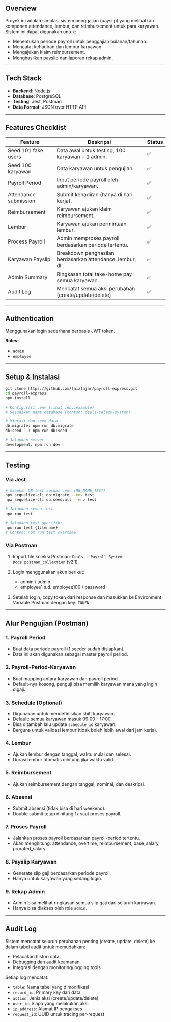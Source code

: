 ## Overview

Proyek ini adalah simulasi sistem penggajian (payslip) yang melibatkan komponen attendance, lembur, dan reimbursement untuk para karyawan. Sistem ini dapat digunakan untuk:

* Menentukan periode payroll untuk penggajian bulanan/tahunan.
* Mencatat kehadiran dan lembur karyawan.
* Mengajukan klaim reimbursement.
* Menghasilkan payslip dan laporan rekap admin.

---

## Tech Stack

* **Backend**: Node.js
* **Database**: PostgreSQL
* **Testing**: Jest, Postman
* **Data Format**: JSON over HTTP API

---

## Features Checklist

| Feature               | Deskripsi                                                  | Status |
| --------------------- | ---------------------------------------------------------- | ------ |
| Seed 101 fake users   | Data awal untuk testing, 100 karyawan + 1 admin.           | ✅      |
| Seed 100 karyawan     | Data karyawan untuk pengujian.                             | ✅      |
| Payroll Period        | Input periode payroll oleh admin/karyawan.                 | ✅      |
| Attendance submission | Submit kehadiran (hanya di hari kerja).                    | ✅      |
| Reimbursement         | Karyawan ajukan klaim reimbursement.                       | ✅      |
| Lembur                | Karyawan ajukan permintaan lembur.                         | ✅      |
| Process Payroll       | Admin memproses payroll berdasarkan periode tertentu.      | ✅      |
| Karyawan Payslip      | Breakdown penghasilan berdasarkan attendance, lembur, dll. | ✅      |
| Admin Summary         | Ringkasan total take-home pay semua karyawan.              | ✅      |
| Audit Log             | Mencatat semua aksi perubahan (create/update/delete)       | ✅      |

---

## Authentication

Menggunakan login sederhana berbasis JWT token.

**Roles:**

* `admin`
* `employee`

---

## Setup & Instalasi

```bash
git clone https://github.com/faizfajar/payroll-express.git
cd payroll-express
npm install

# Konfigurasi .env (lihat .env.example)
# Sesuaikan nama database (contoh: deals-salary-system)

# Migrasi dan seed data
db:migrate: npm run db:migrate
db:seed   : npm run db:seed

# Jalankan server
development: npm run dev
```

---

## Testing

### Via Jest

```bash
# Siapkan DB test sesuai .env (DB_NAME_TEST)
npx sequelize-cli db:migrate --env test
npx sequelize-cli db:seed:all --env test

# Jalankan semua test:
npm run test

# Jalankan test spesifik:
npm run test {filename}
# Contoh: npm run test overtime
```

### Via Postman

1. Import file koleksi Postman: `Deals - Payroll System Docs.postman_collection` (v2.1)
2. Login menggunakan akun berikut:

   * admin / admin
   * employee1 s.d. employee100 / password
3. Setelah login, copy token dari response dan masukkan ke Environment Variable Postman dengan key: `TOKEN`

---

## Alur Pengujian (Postman)

### 1. Payroll Period

* Buat data periode payroll (1 seeder sudah disiapkan).
* Data ini akan digunakan sebagai master payroll period.

### 2. Payroll-Period-Karyawan

* Buat mapping antara karyawan dan payroll period.
* Default-nya kosong, penguji bisa memilih karyawan mana yang ingin digaji.

### 3. Schedule (Optional)

* Digunakan untuk mendefinisikan shift karyawan.
* Default: semua karyawan masuk 09:00 - 17:00.
* Bisa ditambah lalu update `schedule_id` karyawan.
* Berguna untuk validasi lembur (tidak boleh lebih awal dari jam kerja).

### 4. Lembur

* Ajukan lembur dengan tanggal, waktu mulai dan selesai.
* Durasi lembur otomatis dihitung jika waktu valid.

### 5. Reimbursement

* Ajukan reimbursement dengan tanggal, nominal, dan deskripsi.

### 6. Absensi

* Submit absensi (tidak bisa di hari weekend).
* Double submit tetap dihitung 1x saat proses payroll.

### 7. Proses Payroll

* Jalankan proses payroll berdasarkan payroll-period tertentu.
* Akan menghitung: attendance, overtime, reimbursement, base\_salary, prorated\_salary.

### 8. Payslip Karyawan

* Generate slip gaji berdasarkan periode payroll.
* Hanya untuk karyawan yang sedang login.

### 9. Rekap Admin

* Admin bisa melihat ringkasan semua slip gaji dari seluruh karyawan.
* Hanya bisa diakses oleh role `admin`.

---

## Audit Log

Sistem mencatat seluruh perubahan penting (create, update, delete) ke dalam tabel audit untuk memudahkan:

* Pelacakan histori data
* Debugging dan audit keamanan
* Integrasi dengan monitoring/logging tools

Setiap log mencatat:

* `table`: Nama tabel yang dimodifikasi
* `record_id`: Primary key dari data
* `action`: Jenis aksi (create/update/delete)
* `user_id`: Siapa yang melakukan aksi
* `ip_address`: Alamat IP pengakses
* `request_id`: UUID untuk tracing per-request
